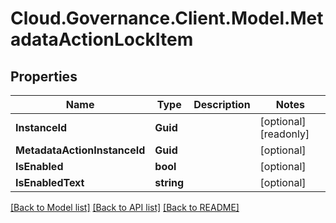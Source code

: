 # Cloud.Governance.Client.Model.MetadataActionLockItem
## Properties

Name | Type | Description | Notes
------------ | ------------- | ------------- | -------------
**InstanceId** | **Guid** |  | [optional] [readonly] 
**MetadataActionInstanceId** | **Guid** |  | [optional] 
**IsEnabled** | **bool** |  | [optional] 
**IsEnabledText** | **string** |  | [optional] 

[[Back to Model list]](../README.md#documentation-for-models) [[Back to API list]](../README.md#documentation-for-api-endpoints) [[Back to README]](../README.md)

